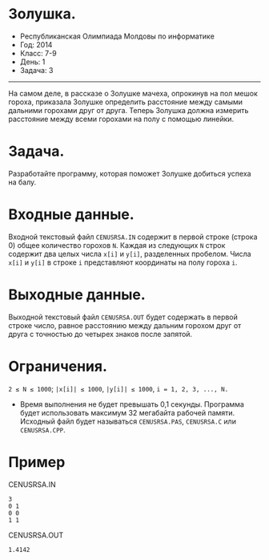 # Золушка.
* Республиканская Олимпиада Молдовы по информатике
* Год: 2014
* Класс: 7-9
* День: 1
* Задача: 3

---

На самом деле, в рассказе о Золушке мачеха, опрокинув на пол мешок гороха, приказала Золушке определить расстояние 
между самыми дальними горохами друг от друга. Теперь Золушка должна измерить расстояние между всеми горохами на полу 
с помощью линейки.

# Задача. 
Разработайте программу, которая поможет Золушке добиться успеха на балу.

# Входные данные. 
Входной текстовый файл `CENUSRSA.IN` содержит в первой строке (строка 0) общее количество горохов `N`. 
Каждая из следующих `N` строк содержит два целых числа `x[i]` и `y[i]`, разделенных пробелом. 
Числа `x[i]` и `y[i]` в строке `i` представляют координаты на полу гороха `i`.

# Выходные данные. 
Выходной текстовый файл `CENUSRSA.OUT` будет содержать в первой строке число, 
равное расстоянию между дальним горохом друг от друга с точностью до четырех знаков после запятой.

# Ограничения. 
`2 ≤ N ≤ 1000`; `|x[i]| ≤ 1000`, `|y[i]| ≤ 1000`, `i = 1, 2, 3, ..., N.` 
* Время выполнения не будет превышать 0,1 секунды. 
Программа будет использовать максимум 32 мегабайта рабочей памяти. 
Исходный файл будет называться `CENUSRSA.PAS`, `CENUSRSA.C` или `CENUSRSA.CPP`.

# Пример

CENUSRSA.IN
```
3
0 1
0 0 
1 1
```

CENUSRSA.OUT 
```
1.4142
```
